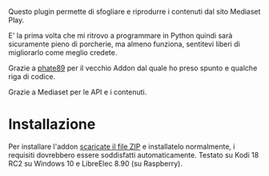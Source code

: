 
Questo plugin permette di sfogliare e riprodurre i contenuti dal sito Mediaset Play.

E' la prima volta che mi ritrovo a programmare in Python quindi sarà sicuramente pieno di porcherie, ma almeno funziona, sentitevi liberi di migliorarlo come meglio credete.

Grazie a [phate89](https://github.com/phate89/) per il vecchio Addon dal quale ho preso spunto e qualche riga di codice.

Grazie a Mediaset per le API e i contenuti.

# Installazione
Per installare l'addon [scaricate il file ZIP](https://github.com/kodi-bino/plugin.video.mediasetplay/archive/1.0.1.zip) e installatelo normalmente, i requisiti dovrebbero essere soddisfatti automaticamente.
Testato su Kodi 18 RC2 su Windows 10 e LibreElec 8.90 (su Raspberry).
